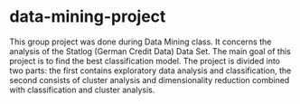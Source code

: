 # data-mining-project

This group project was done during Data Mining class. It concerns the analysis of the Statlog (German Credit Data) Data Set. The main goal of this project is to find the best classification model. The project is divided into two parts: the first contains exploratory data analysis and classification, the second consists of cluster analysis and dimensionality reduction combined with classification and cluster analysis.
